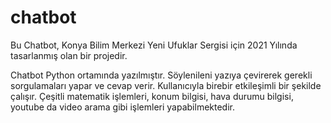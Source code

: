 # chatbot
Bu Chatbot, Konya Bilim Merkezi Yeni Ufuklar Sergisi için 2021 Yılında tasarlanmış olan bir projedir.

Chatbot Python ortamında yazılmıştır.
Söylenileni yazıya çevirerek gerekli sorgulamaları yapar ve cevap verir.
Kullanıcıyla birebir etkileşimli bir şekilde çalışır.
Çeşitli matematik işlemleri, konum bilgisi, hava durumu bilgisi, youtube da video arama gibi işlemleri yapabilmektedir.
